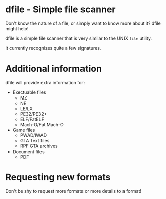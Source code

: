 # dfile - Simple file scanner

Don't know the nature of a file, or simply want to know more about it? dfile might help!

dfile is a simple file scanner that is very similar to the UNIX `file` utility.

It currently recognizes quite a few signatures.

# Additional information
dfile will provide extra information for:
- Exectuable files
  - MZ
  - NE
  - LE/LX
  - PE32/PE32+
  - ELF/FatELF
  - Mach-O/Fat Mach-O
- Game files
  - PWAD/IWAD
  - GTA Text files
  - RPF GTA archives
- Document files
  - PDF

# Requesting new formats
Don't be shy to request more formats or more details to a format!